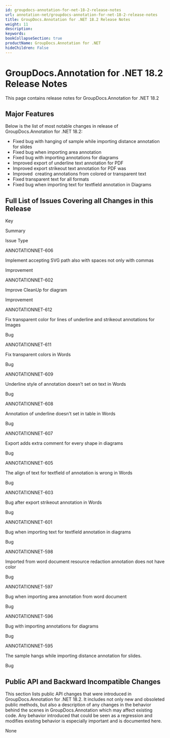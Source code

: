 ```yaml
---
id: groupdocs-annotation-for-net-18-2-release-notes
url: annotation-net/groupdocs-annotation-for-net-18-2-release-notes
title: GroupDocs.Annotation for .NET 18.2 Release Notes
weight: 11
description: 
keywords: 
bookCollapseSection: true
productName: GroupDocs.Annotation for .NET
hideChildren: False
---
```


# GroupDocs.Annotation for .NET 18.2 Release Notes

This page contains release notes for GroupDocs.Annotation for .NET 18.2

## Major Features

Below is the list of most notable changes in release of GroupDocs.Annotation for .NET 18.2:

*   Fixed bug with hanging of sample while importing distance annotation for slides
*   Fixed bug when importing area annotation
*   Fixed bug with importing annotations for diagrams
*   Improved export of underline text annotation for PDF
*   Improved export strikeout text annotation for PDF was
*   Improved  creating annotations from colored or transparent text
*   Fixed transparent text for all formats
*   Fixed bug when importing text for textfield annotation in Diagrams

## Full List of Issues Covering all Changes in this Release

Key

Summary

Issue Type

ANNOTATIONNET-606

Implement accepting SVG path also with spaces not only with commas

Improvement

ANNOTATIONNET-602

Improve CleanUp for diagram

Improvement

ANNOTATIONNET-612

Fix transparent color for lines of underline and strikeout annotations for Images

Bug

ANNOTATIONNET-611

Fix transparent colors in Words

Bug

ANNOTATIONNET-609

Underline style of annotation doesn't set on text in Words

Bug

ANNOTATIONNET-608

Annotation of underline doesn't set in table in Words

Bug

ANNOTATIONNET-607

Export adds extra comment for every shape in diagrams

Bug

ANNOTATIONNET-605

The align of text for textfield of annotation is wrong in Words

Bug

ANNOTATIONNET-603

Bug after export strikeout annotation in Words

Bug

ANNOTATIONNET-601

Bug when importing text for textfield annotation in diagrams

Bug

ANNOTATIONNET-598

Imported from word document resource redaction annotation does not have color

Bug

ANNOTATIONNET-597

Bug when importing area annotation from word document

Bug

ANNOTATIONNET-596

Bug with importing annotations for diagrams

Bug

ANNOTATIONNET-595

The sample hangs while importing distance annotation for slides.

Bug

## Public API and Backward Incompatible Changes

This section lists public API changes that were introduced in GroupDocs.Annotation for .NET 18.2. It includes not only new and obsoleted public methods, but also a description of any changes in the behavior behind the scenes in GroupDocs.Annotation which may affect existing code. Any behavior introduced that could be seen as a regression and modifies existing behavior is especially important and is documented here.

None
